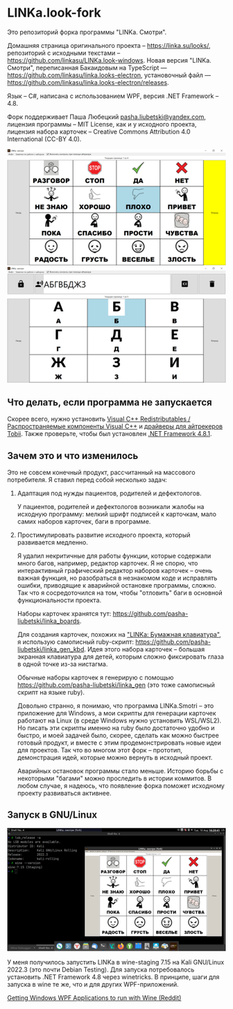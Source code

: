 # LINKa.look-fork

Это репозиторий форка программы "LINKa. Смотри".

Домашняя страница оригинального проекта – <https://linka.su/looks/>, репозиторий с исходными текстами – <https://github.com/linkasu/LINKa.look-windows>. Новая версия "LINKa. Смотри", переписанная Бакаидовым на TypeScript — <https://github.com/linkasu/linka.looks-electron>, установочный файл — <https://github.com/linkasu/linka.looks-electron/releases>.

Язык – C#, написана с использованием WPF, версия .NET Framework – 4.8.

Форк поддерживает Паша Любецкий <pasha.liubetski@yandex.com>, лицензия программы – MIT License, как и у исходного проекта, лицензия набора карточек – Creative Commons Attribution 4.0 International (CC-BY 4.0).

![Screenshot_1](Screenshot_1.png)
![Screenshot_2](Screenshot_2.png)

## Что делать, если программа не запускается

Скорее всего, нужно установить [Visual C++ Redistributables / Распространяемые компоненты Visual C++](https://learn.microsoft.com/ru-ru/cpp/windows/latest-supported-vc-redist?view=msvc-170) и [драйверы для айтрекеров Tobii](https://gaming.tobii.com/getstarted/#tobii). Также проверьте, чтобы был установлен [.NET Framework 4.8.1](https://dotnet.microsoft.com/en-us/download/dotnet-framework/thank-you/net481-rus).

## Зачем это и что изменилось

Это не совсем конечный продукт, рассчитанный на массового потребителя. Я ставил перед собой несколько задач:

1. Адаптация под нужды пациентов, родителей и дефектологов.

    У пациентов, родителей и дефектологов возникали жалобы на исходную программу: мелкий шрифт подписей к карточкам, мало самих наборов карточек, баги в программе.

2. Простимулировать развитие исходного проекта, который развивается медленно.

    Я удалил некритичные для работы функции, которые содержали много багов, например, редактор карточек. Я не спорю, что интерактивный графический редактор наборов карточек – очень важная функция, но разобраться в незнакомом коде и исправлять ошибки, приводящие к аварийной остановке программы, сложно. Так что я сосредоточился на том, чтобы "отловить" баги в основной функциональности проекта.

    Наборы карточек хранятся тут: <https://github.com/pasha-liubetski/linka_boards>.

    Для создания карточек, похожих на ["LINKa: Бумажная клавиатура"](https://linka.su/linka-paperboard/), я использую самописный ruby-скрипт: <https://github.com/pasha-liubetski/linka_gen_kbd>. Идея этого набора карточек – большая экранная клавиатура для детей, которым сложно фиксировать глаза в одной точке из-за нистагма.

    Обычные наборы карточек я генерирую с помощью <https://github.com/pasha-liubetski/linka_gen> (это тоже самописный скрипт на языке ruby).

    Довольно странно, я понимаю, что программа LINKa.Smotri – это приложение для Windows, а мои скрипты для генерации карточек работают на Linux (в среде Windows нужно установить WSL/WSL2). Но писать эти скрипты именно на ruby было достаточно удобно и быстро, и моей задачей было, скорее, сделать как можно быстрее готовый продукт, и вместе с этим продемонстрировать новые идеи для проектов. Так что во многом этот форк – прототип, демонстрация идей, которые можно вернуть в исходный проект.

    Аварийных остановок программы стало меньше. Историю борьбы с некоторыми "багами" можно проследить в истории коммитов. В любом случае, я надеюсь, что появление форка поможет исходному проекту развиваться активнее.

## Запуск в GNU/Linux

![LINKa в Linux](Screenshot_linux.png)

У меня получилось запустить LINKa в wine-staging 7.15 на Kali GNU/Linux 2022.3 (это почти Debian Testing). Для запуска потребовалось установить .NET Framework 4.8 через winetricks. В принципе, шаги для запуска в wine те же, что и для других WPF-приложений.

[Getting Windows WPF Applications to run with Wine (Reddit)](https://www.reddit.com/r/linux4noobs/comments/firqs9/getting_windows_wpf_applications_to_run_with_wine/)
